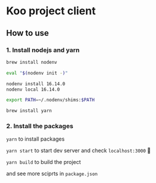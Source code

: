 # Koo project client

## How to use


### 1. Install nodejs and yarn

```bash
brew install nodenv

eval "$(nodenv init -)"

nodenv install 16.14.0
nodenv local 16.14.0

export PATH=~/.nodenv/shims:$PATH

brew install yarn
```

### 2. Install the packages

`yarn` to install packages

`yarn start` to start dev server and check `localhost:3000` :eyes:

`yarn build` to build the project

and see more sciprts in `package.json`
